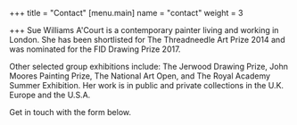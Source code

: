 +++
title = "Contact"
[menu.main]
name = "contact"
weight = 3

+++
Sue Williams A'Court is a contemporary painter living and working in London. She has been shortlisted for The Threadneedle Art Prize 2014 and was nominated for the FID Drawing Prize 2017.

Other selected group exhibitions include: The Jerwood Drawing Prize, John Moores Painting Prize, The National Art Open, and The Royal Academy Summer Exhibition. Her work is in public and private collections in the U.K. Europe and the U.S.A.

Get in touch with the form below.